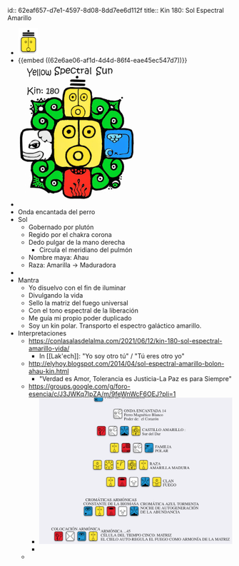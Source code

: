 id:: 62eaf657-d7e1-4597-8d08-8dd7ee6d112f
title:: Kin 180: Sol Espectral Amarillo

- ![image.png](../assets/image_1659565793204_0.png)
- {{embed ((62e6ae06-af1d-4d4d-86f4-eae45ec547d7))}}
- ![image.png](../assets/image_1659566604505_0.png)
- Onda encantada del perro
- Sol
	- Gobernado por plutón
	- Regido por el chakra corona
	- Dedo pulgar de la mano derecha
		- Circula el meridiano del pulmón
	- Nombre maya: Ahau
	- Raza: Amarilla -> Maduradora
-
- Mantra
	- Yo disuelvo con el fin de iluminar
	- Divulgando la vida
	- Sello la matriz del fuego universal
	- Con el tono espectral de la liberación
	- Me guía mi propio poder duplicado
	- Soy un kin polar. Transporto el espectro galáctico amarillo.
- Interpretaciones
	- https://conlasalasdelalma.com/2021/06/12/kin-180-sol-espectral-amarillo-vida/
		- In [[Lak'ech]]: "Yo soy otro tú" / "Tú eres otro yo"
	- http://elyhoy.blogspot.com/2014/04/sol-espectral-amarillo-bolon-ahau-kin.html
		- "Verdad es Amor, Tolerancia es Justicia-La Paz es para Siempre"
	- https://groups.google.com/g/foro-esencia/c/J3JWKq7lpZA/m/9feWnWcF6OEJ?pli=1
		- ![Screen Shot 2022-08-03 at 19.41.03.png](../assets/Screen_Shot_2022-08-03_at_19.41.03_1659566480180_0.png)
		-
	-
